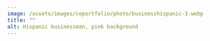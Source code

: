 ```yaml
---
image: /assets/images/ceportfolio/photo/businesshispanic-3.webp
title: ""
alt: Hispanic businessman, pink background
---
```

